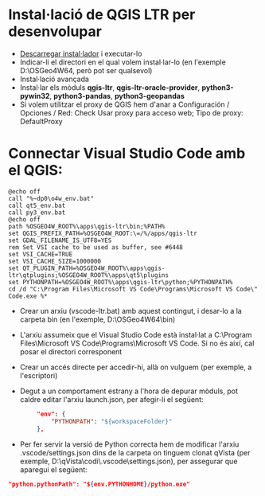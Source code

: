 # Instal·lació de QGIS LTR per desenvolupar 

* [Descarregar instal·lador](https://download.osgeo.org/osgeo4w/osgeo4w-setup-x86_64.exe) i executar-lo
* Indicar-li el directori en el qual volem instal·lar-lo (en l'exemple D:\OSGeo4W64, però pot ser qualsevol)
* Instal·lació avançada
* Instal·lar els mòduls **qgis-ltr**, **qgis-ltr-oracle-provider**, **python3-pywin32**, **python3-pandas**, **python3-geopandas**
* Si volem utilitzar el proxy de QGIS hem d'anar a Configuración / Opciones / Red: Check Usar proxy para acceso web; Tipo de proxy: DefaultProxy

# Connectar Visual Studio Code amb el QGIS:
```batch
@echo off
call "%~dp0\o4w_env.bat"
call qt5_env.bat
call py3_env.bat
@echo off
path %OSGEO4W_ROOT%\apps\qgis-ltr\bin;%PATH%
set QGIS_PREFIX_PATH=%OSGEO4W_ROOT:\=/%/apps/qgis-ltr
set GDAL_FILENAME_IS_UTF8=YES
rem Set VSI cache to be used as buffer, see #6448
set VSI_CACHE=TRUE
set VSI_CACHE_SIZE=1000000
set QT_PLUGIN_PATH=%OSGEO4W_ROOT%\apps\qgis-ltr\qtplugins;%OSGEO4W_ROOT%\apps\qt5\plugins
set PYTHONPATH=%OSGEO4W_ROOT%\apps\qgis-ltr\python;%PYTHONPATH%
cd /d "C:\Program Files\Microsoft VS Code\Programs\Microsoft VS Code\"
Code.exe %*
```

* Crear un arxiu (vscode-ltr.bat) amb aquest contingut, i desar-lo a la carpeta bin (en l'exemple, D:\OSGeo4W64\bin)
* L'arxiu assumeix que el Visual Studio Code està instal·lat a C:\Program Files\Microsoft VS Code\Programs\Microsoft VS Code. Si no és així, cal posar el directori corresponent
* Crear un accés directe per accedir-hi, allà on vulguem (per exemple, a l'escriptori)

* Degut a un comportament estrany a l'hora de depurar mòduls, pot caldre editar l'arxiu launch.json, per afegir-li el següent:
```json
        "env": {
            "PYTHONPATH": "${workspaceFolder}"
        },
```

* Per fer servir la versió de Python correcta hem de modificar l'arxiu .vscode/settings.json dins de la carpeta on tinguem clonat qVista (per exemple, D:\qVista\codi\\.vscode\settings.json), per assegurar que aparegui el següent:

```json
"python.pythonPath": "${env.PYTHONHOME}/python.exe"
```